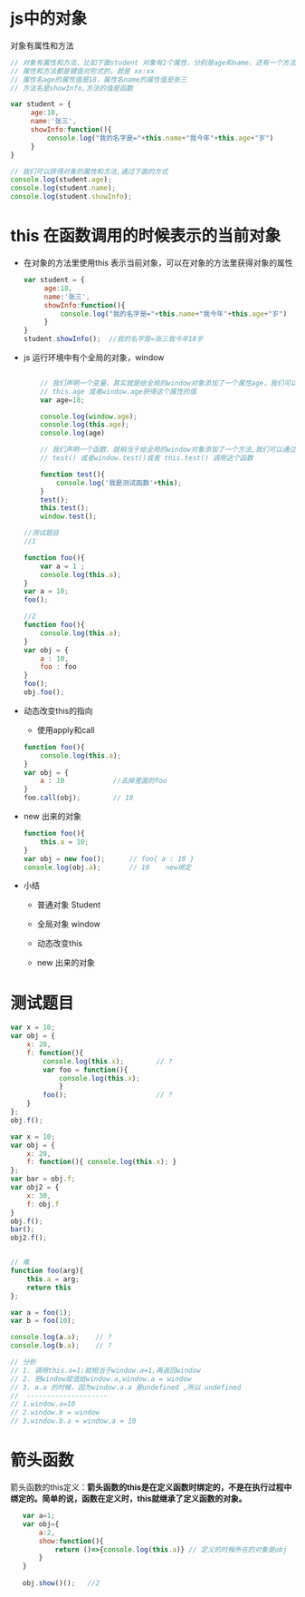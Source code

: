 # js中的对象

对象有属性和方法

```javascript
// 对象有属性和方法，比如下面student 对象有2个属性，分别是age和name，还有一个方法showInfo 
// 属性和方法都是键值对形式的，就是 xx:xx
// 属性名age的属性值是18，属性名name的属性值是张三
// 方法名是showInfo,方法的值是函数

var student = {
     age:18,    
     name:'张三', 
     showInfo:function(){       
         console.log("我的名字是="+this.name+"我今年"+this.age+"岁")
     }
}  

// 我们可以获得对象的属性和方法,通过下面的方式
console.log(student.age);
console.log(student.name);
console.log(student.showInfo);
```

# this 在函数调用的时候表示的当前对象

- 在对象的方法里使用this 表示当前对象，可以在对象的方法里获得对象的属性

  ```javascript
  var student = {
       age:18,    
       name:'张三', 
       showInfo:function(){       
           console.log("我的名字是="+this.name+"我今年"+this.age+"岁")
       }
  }  
  student.showInfo();  //我的名字是=张三我今年18岁
  ```

- js 运行环境中有个全局的对象，window

  ```javascript
      
      // 我们声明一个变量，其实就是给全局的window对象添加了一个属性age，我们可以通过
      // this.age 或者window.age获得这个属性的值
      var age=18;
  
      console.log(window.age);    
      console.log(this.age); 
      console.log(age)
  ```

  ```javascript
      // 我们声明一个函数，就相当于给全局的window对象添加了一个方法,我们可以通过
      // test() 或者window.test()或者 this.test() 调用这个函数
  
      function test(){
          console.log('我是测试函数'+this);
      }
      test();
      this.test();
      window.test();
  ```

  ```javascript
  //测试题目
  //1 
  
  function foo(){
      var a = 1 ;
      console.log(this.a);   
  }
  var a = 10;
  foo();
  
  //2
  function foo(){
      console.log(this.a);
  }
  var obj = {
      a : 10,
      foo : foo
  }
  foo();                
  obj.foo();            
  ```

- 动态改变this的指向

  - 使用apply和call

  ```javascript
  function foo(){
      console.log(this.a);
  }
  var obj = {
      a : 10            //去掉里面的foo
  }
  foo.call(obj);        // 10
  ```

- new 出来的对象

  ```javascript
  function foo(){
      this.a = 10;
  }
  var obj = new foo();      // foo{ a : 10 }                       
  console.log(obj.a);       // 10    new绑定
  ```

- 小结

  - 普通对象 Student
  - 全局对象 window

  - 动态改变this
  - new 出来的对象

# 测试题目

```javascript
var x = 10;
var obj = {
    x: 20,
    f: function(){
        console.log(this.x);        // ?
        var foo = function(){ 
            console.log(this.x);    
            }
        foo();                      // ?
    }
};
obj.f();
```



```javascript
var x = 10;
var obj = {
    x: 20,
    f: function(){ console.log(this.x); }
};
var bar = obj.f;
var obj2 = {
    x: 30,
    f: obj.f
}
obj.f();
bar();
obj2.f();
```

```javascript

// 难 
function foo(arg){
    this.a = arg;
    return this
};

var a = foo(1);
var b = foo(10);

console.log(a.a);    // ?
console.log(b.a);    // ?

// 分析
// 1. 调用this.a=1;就相当于window.a=1,再返回window
// 2. 把window赋值给window.a,window.a = window
// 3. a.a 的时候，因为window.a.a 是undefined ,所以 undefined
//  --------------------
// 1.window.a=10
// 2.window.b = window
// 3.window.b.a = window.a = 10

```





# 箭头函数

箭头函数的this定义：**箭头函数的this是在定义函数时绑定的，不是在执行过程中绑定的。简单的说，函数在定义时，this就继承了定义函数的对象。**

 ```javascript
    var a=1;
    var obj={
        a:2,
        show:function(){
            return ()=>{console.log(this.a)} // 定义的时候所在的对象是obj
        }
    }   
    
    obj.show()();   //2
 ```

